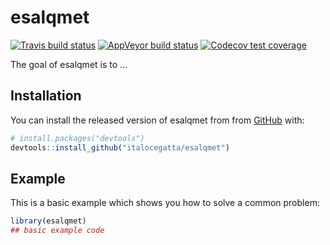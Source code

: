 
<!-- README.md is generated from README.Rmd. Please edit that file -->

# esalqmet

<!-- badges: start -->

[![Travis build
status](https://travis-ci.org/italocegatta/esalqmet.svg?branch=master)](https://travis-ci.org/italocegatta/esalqmet)
[![AppVeyor build
status](https://ci.appveyor.com/api/projects/status/github/italocegatta/esalqmet?branch=master&svg=true)](https://ci.appveyor.com/project/italocegatta/esalqmet)
[![Codecov test
coverage](https://codecov.io/gh/italocegatta/esalqmet/branch/master/graph/badge.svg)](https://codecov.io/gh/italocegatta/esalqmet?branch=master)
<!-- badges: end -->

The goal of esalqmet is to …

## Installation

You can install the released version of esalqmet from from
[GitHub](https://github.com/) with:

``` r
# install.packages("devtools")
devtools::install_github("italocegatta/esalqmet")
```

## Example

This is a basic example which shows you how to solve a common problem:

``` r
library(esalqmet)
## basic example code
```
